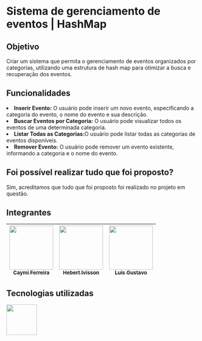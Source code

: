 # Sistema de gerenciamento de eventos | HashMap

## Objetivo
<p>
    Criar um sistema que permita o gerenciamento de eventos organizados por categorias, utilizando uma estrutura de hash map para otimizar a busca e recuperação dos eventos. 
</p>

## Funcionalidades
<li>
    <strong>Inserir Evento:</strong> O usuário pode inserir um novo evento, especificando a categoria do evento, o nome do evento e sua descrição.
</li>
<li>
    <strong>Buscar Eventos por Categoria:</strong> O usuário pode visualizar todos os eventos de uma determinada categoria. 
</li>
<li>
    <strong>Listar Todas as Categorias:</strong>O usuário pode listar todas as categorias de eventos disponíveis. 
</li>
<li>
    <strong>Remover Evento:</strong> O usuário pode remover um evento existente, informando a categoria e o nome do evento.
</li>

## Foi possível realizar tudo que foi proposto?
Sim, acreditamos que tudo que foi proposto foi realizado no projeto em questão.

## Integrantes

 |  [<img src="https://avatars.githubusercontent.com/caymiferreira?v=4" width=115><br><sub>Caymi Ferreira</sub>](https://github.com/caymiferreira) |  [<img src="https://avatars.githubusercontent.com/hivisson1002?v=4" width=115><br><sub>Hebert Ivisson</sub>](https://github.com/hivisson1002)  |  [<img src="https://avatars.githubusercontent.com/gustavoataidez?v=4" width=115><br><sub>Luis Gustavo</sub>](https://github.com/gustavoataidez) |
| :---: | :---: | :---: |

## Tecnologias utilizadas
<img height="80" width="auto" src="https://upload.wikimedia.org/wikipedia/commons/thumb/c/c3/Python-logo-notext.svg/1200px-Python-logo-notext.svg.png">